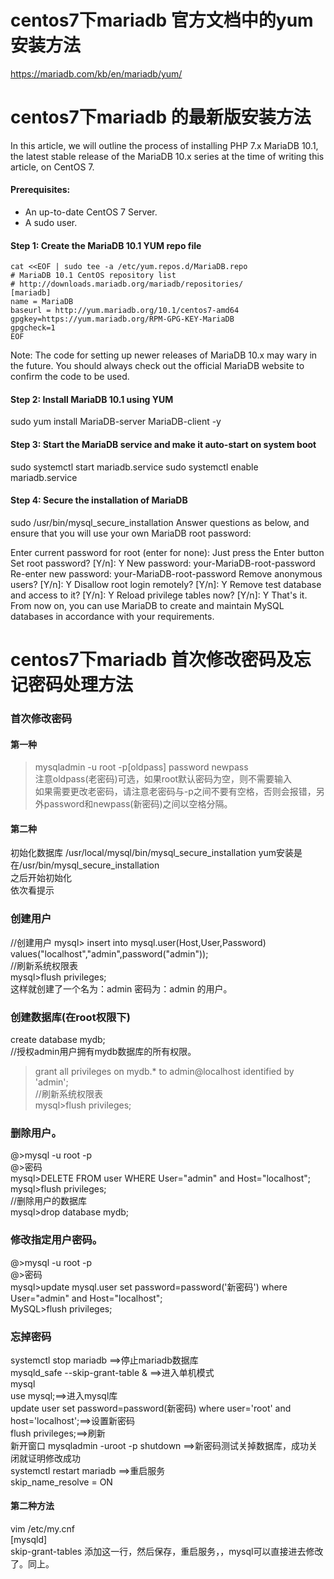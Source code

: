 # centos7下mariadb 官方文档中的yum安装方法

https://mariadb.com/kb/en/mariadb/yum/

# centos7下mariadb 的最新版安装方法  
In this article, we will outline the process of installing PHP 7.x MariaDB 10.1, the latest stable release of the MariaDB 10.x series at the time of writing this article, on CentOS 7.

#### Prerequisites:

* An up-to-date CentOS 7 Server.
* A sudo user.
#### Step 1: Create the MariaDB 10.1 YUM repo file
```
cat <<EOF | sudo tee -a /etc/yum.repos.d/MariaDB.repo
# MariaDB 10.1 CentOS repository list
# http://downloads.mariadb.org/mariadb/repositories/
[mariadb]
name = MariaDB
baseurl = http://yum.mariadb.org/10.1/centos7-amd64
gpgkey=https://yum.mariadb.org/RPM-GPG-KEY-MariaDB
gpgcheck=1
EOF
```
Note: The code for setting up newer releases of MariaDB 10.x may wary in the future. You should always check out the official MariaDB website to confirm the code to be used.

#### Step 2: Install MariaDB 10.1 using YUM

sudo yum install MariaDB-server MariaDB-client -y
#### Step 3: Start the MariaDB service and make it auto-start on system boot

sudo systemctl start mariadb.service
sudo systemctl enable mariadb.service
#### Step 4: Secure the installation of MariaDB

sudo /usr/bin/mysql_secure_installation
Answer questions as below, and ensure that you will use your own MariaDB root password:

Enter current password for root (enter for none): Just press the Enter button
Set root password? [Y/n]: Y
New password: your-MariaDB-root-password
Re-enter new password: your-MariaDB-root-password
Remove anonymous users? [Y/n]: Y
Disallow root login remotely? [Y/n]: Y
Remove test database and access to it? [Y/n]: Y
Reload privilege tables now? [Y/n]: Y
That's it. From now on, you can use MariaDB to create and maintain MySQL databases in accordance with your requirements.

# centos7下mariadb 首次修改密码及忘记密码处理方法 

### 首次修改密码  
#### 第一种  
>mysqladmin -u root -p[oldpass] password newpass  
注意oldpass(老密码)可选，如果root默认密码为空，则不需要输入  
如果需要更改老密码，请注意老密码与-p之间不要有空格，否则会报错，另外password和newpass(新密码)之间以空格分隔。  
#### 第二种  
初始化数据库
/usr/local/mysql/bin/mysql_secure_installation                yum安装是在/usr/bin/mysql_secure_installation  
之后开始初始化  
依次看提示    

### 创建用户  
//创建用户
mysql> insert into mysql.user(Host,User,Password) values("localhost","admin",password("admin"));  
//刷新系统权限表  
mysql>flush privileges;  
这样就创建了一个名为：admin  密码为：admin  的用户。  

### 创建数据库(在root权限下)  
create database mydb;  
//授权admin用户拥有mydb数据库的所有权限。  
>grant all privileges on mydb.* to admin@localhost identified by 'admin';  
//刷新系统权限表  
mysql>flush privileges;  

### 删除用户。  
@>mysql -u root -p  
@>密码  
mysql>DELETE FROM user WHERE User="admin" and Host="localhost";  
mysql>flush privileges;  
//删除用户的数据库  
mysql>drop database mydb;  

### 修改指定用户密码。  
@>mysql -u root -p  
@>密码  
mysql>update mysql.user set password=password('新密码') where User="admin" and Host="localhost";  
MySQL>flush privileges;  

### 忘掉密码  
systemctl stop mariadb ==>停止mariadb数据库  
mysqld_safe --skip-grant-table   &   ==>进入单机模式  
mysql  
use mysql;==>进入mysql库  
update user set password=password(新密码) where user='root' and host='localhost';==>设置新密码  
flush privileges;==>刷新  
新开窗口 mysqladmin -uroot -p shutdown ==>新密码测试关掉数据库，成功关闭就证明修改成功  
systemctl restart mariadb ==>重启服务  
skip_name_resolve = ON  
#### 第二种方法  
 vim /etc/my.cnf  
[mysqld]  
skip-grant-tables              添加这一行，然后保存，重启服务，，mysql可以直接进去修改了。同上。  